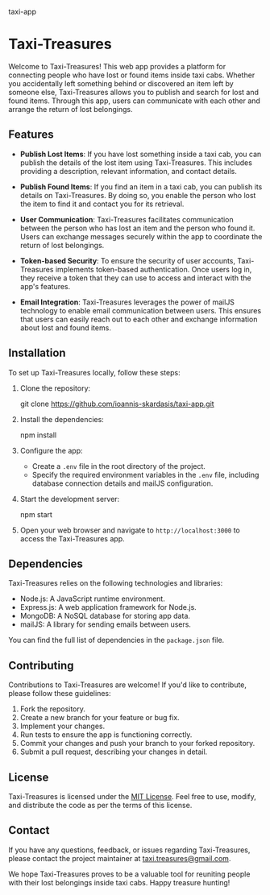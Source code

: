 taxi-app

# Taxi-Treasures

Welcome to Taxi-Treasures! This web app provides a platform for connecting people who have lost or found items inside taxi cabs. Whether you accidentally left something behind or discovered an item left by someone else, Taxi-Treasures allows you to publish and search for lost and found items. Through this app, users can communicate with each other and arrange the return of lost belongings.

## Features

- **Publish Lost Items**: If you have lost something inside a taxi cab, you can publish the details of the lost item using Taxi-Treasures. This includes providing a description, relevant information, and contact details.

- **Publish Found Items**: If you find an item in a taxi cab, you can publish its details on Taxi-Treasures. By doing so, you enable the person who lost the item to find it and contact you for its retrieval.

- **User Communication**: Taxi-Treasures facilitates communication between the person who has lost an item and the person who found it. Users can exchange messages securely within the app to coordinate the return of lost belongings.

- **Token-based Security**: To ensure the security of user accounts, Taxi-Treasures implements token-based authentication. Once users log in, they receive a token that they can use to access and interact with the app's features.

- **Email Integration**: Taxi-Treasures leverages the power of mailJS technology to enable email communication between users. This ensures that users can easily reach out to each other and exchange information about lost and found items.

## Installation

To set up Taxi-Treasures locally, follow these steps:

1. Clone the repository:

   
   git clone https://github.com/ioannis-skardasis/taxi-app.git
   

2. Install the dependencies:
   
   npm install
   
3. Configure the app:

   - Create a `.env` file in the root directory of the project.
   - Specify the required environment variables in the `.env` file, including database connection details and mailJS configuration.

4. Start the development server:
   
   npm start
   
5. Open your web browser and navigate to `http://localhost:3000` to access the Taxi-Treasures app.

## Dependencies

Taxi-Treasures relies on the following technologies and libraries:

- Node.js: A JavaScript runtime environment.
- Express.js: A web application framework for Node.js.
- MongoDB: A NoSQL database for storing app data.
- mailJS: A library for sending emails between users.

You can find the full list of dependencies in the `package.json` file.

## Contributing

Contributions to Taxi-Treasures are welcome! If you'd like to contribute, please follow these guidelines:

1. Fork the repository.
2. Create a new branch for your feature or bug fix.
3. Implement your changes.
4. Run tests to ensure the app is functioning correctly.
5. Commit your changes and push your branch to your forked repository.
6. Submit a pull request, describing your changes in detail.

## License

Taxi-Treasures is licensed under the [MIT License](https://opensource.org/licenses/MIT). Feel free to use, modify, and distribute the code as per the terms of this license.

## Contact

If you have any questions, feedback, or issues regarding Taxi-Treasures, please contact the project maintainer at taxi.treasures@gmail.com.

We hope Taxi-Treasures proves to be a valuable tool for reuniting people with their lost belongings inside taxi cabs. Happy treasure hunting!
